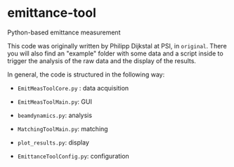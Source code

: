 # emittance-tool
Python-based emittance measurement


This code was originally written by Philipp Dijkstal at PSI, in `original`.
There you will also find an "example" folder with some data and a script inside to trigger the analysis of the raw data and the display of the results.

In general, the code is structured in the following way:

- `EmitMeasToolCore.py` : data acquisition

- `EmitMeasToolMain.py`: GUI

- `beamdynamics.py`: analysis

- `MatchingToolMain.py`: matching

- `plot_results.py`: display

- `EmittanceToolConfig.py`: configuration